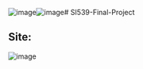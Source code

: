![image](https://github.com/user-attachments/assets/e49d5379-3b4a-4e0e-b8a7-e71e92ca9b5c)![image](https://github.com/user-attachments/assets/044fc0e9-662b-48f4-b073-0267576280b1)# SI539-Final-Project
## Site: 
![image](https://github.com/user-attachments/assets/fae7d954-8e3a-4c65-b97f-3757204ce501)
